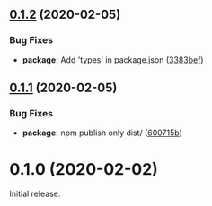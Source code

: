 ## [0.1.2](https://github.com/Kesin11/ts-junit2json/compare/v0.1.1...v0.1.2) (2020-02-05)


### Bug Fixes

* **package:** Add 'types' in package.json ([3383bef](https://github.com/Kesin11/ts-junit2json/commit/3383befc8e6e05eea18dbfdb48aea9aba97aa6e8))



## [0.1.1](https://github.com/Kesin11/ts-junit2json/compare/v0.1.0...v0.1.1) (2020-02-05)


### Bug Fixes

* **package:** npm publish only dist/ ([600715b](https://github.com/Kesin11/ts-junit2json/commit/600715ba02575c1d6876a18d2df4b878a2782026))



# 0.1.0 (2020-02-02)

Initial release.
